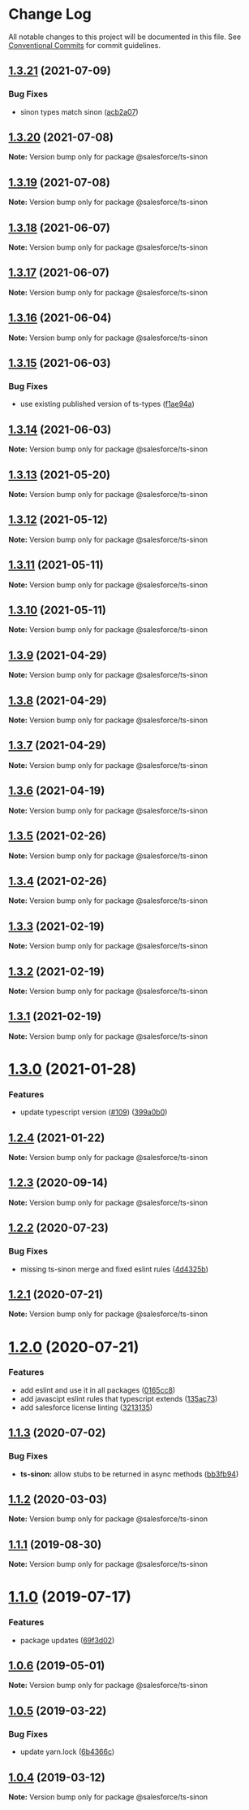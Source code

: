 # Change Log

All notable changes to this project will be documented in this file.
See [Conventional Commits](https://conventionalcommits.org) for commit guidelines.

## [1.3.21](https://github.com/forcedotcom/sfdx-dev-packages/compare/@salesforce/ts-sinon@1.3.20...@salesforce/ts-sinon@1.3.21) (2021-07-09)

### Bug Fixes

- sinon types match sinon ([acb2a07](https://github.com/forcedotcom/sfdx-dev-packages/commit/acb2a07f7b7ed40944254126428e170e2e587cd7))

## [1.3.20](https://github.com/forcedotcom/sfdx-dev-packages/compare/@salesforce/ts-sinon@1.3.19...@salesforce/ts-sinon@1.3.20) (2021-07-08)

**Note:** Version bump only for package @salesforce/ts-sinon

## [1.3.19](https://github.com/forcedotcom/sfdx-dev-packages/compare/@salesforce/ts-sinon@1.3.18...@salesforce/ts-sinon@1.3.19) (2021-07-08)

**Note:** Version bump only for package @salesforce/ts-sinon

## [1.3.18](https://github.com/forcedotcom/sfdx-dev-packages/compare/@salesforce/ts-sinon@1.3.17...@salesforce/ts-sinon@1.3.18) (2021-06-07)

**Note:** Version bump only for package @salesforce/ts-sinon

## [1.3.17](https://github.com/forcedotcom/sfdx-dev-packages/compare/@salesforce/ts-sinon@1.3.16...@salesforce/ts-sinon@1.3.17) (2021-06-07)

**Note:** Version bump only for package @salesforce/ts-sinon

## [1.3.16](https://github.com/forcedotcom/sfdx-dev-packages/compare/@salesforce/ts-sinon@1.3.15...@salesforce/ts-sinon@1.3.16) (2021-06-04)

**Note:** Version bump only for package @salesforce/ts-sinon

## [1.3.15](https://github.com/forcedotcom/sfdx-dev-packages/compare/@salesforce/ts-sinon@1.3.14...@salesforce/ts-sinon@1.3.15) (2021-06-03)

### Bug Fixes

- use existing published version of ts-types ([f1ae94a](https://github.com/forcedotcom/sfdx-dev-packages/commit/f1ae94a3e59794c7df7530547542da8d5ef40bef))

## [1.3.14](https://github.com/forcedotcom/sfdx-dev-packages/compare/@salesforce/ts-sinon@1.3.13...@salesforce/ts-sinon@1.3.14) (2021-06-03)

**Note:** Version bump only for package @salesforce/ts-sinon

## [1.3.13](https://github.com/forcedotcom/sfdx-dev-packages/compare/@salesforce/ts-sinon@1.3.12...@salesforce/ts-sinon@1.3.13) (2021-05-20)

**Note:** Version bump only for package @salesforce/ts-sinon

## [1.3.12](https://github.com/forcedotcom/sfdx-dev-packages/compare/@salesforce/ts-sinon@1.3.11...@salesforce/ts-sinon@1.3.12) (2021-05-12)

**Note:** Version bump only for package @salesforce/ts-sinon

## [1.3.11](https://github.com/forcedotcom/sfdx-dev-packages/compare/@salesforce/ts-sinon@1.3.10...@salesforce/ts-sinon@1.3.11) (2021-05-11)

**Note:** Version bump only for package @salesforce/ts-sinon

## [1.3.10](https://github.com/forcedotcom/sfdx-dev-packages/compare/@salesforce/ts-sinon@1.3.9...@salesforce/ts-sinon@1.3.10) (2021-05-11)

**Note:** Version bump only for package @salesforce/ts-sinon

## [1.3.9](https://github.com/forcedotcom/sfdx-dev-packages/compare/@salesforce/ts-sinon@1.3.8...@salesforce/ts-sinon@1.3.9) (2021-04-29)

**Note:** Version bump only for package @salesforce/ts-sinon

## [1.3.8](https://github.com/forcedotcom/sfdx-dev-packages/compare/@salesforce/ts-sinon@1.3.7...@salesforce/ts-sinon@1.3.8) (2021-04-29)

**Note:** Version bump only for package @salesforce/ts-sinon

## [1.3.7](https://github.com/forcedotcom/sfdx-dev-packages/compare/@salesforce/ts-sinon@1.3.6...@salesforce/ts-sinon@1.3.7) (2021-04-29)

**Note:** Version bump only for package @salesforce/ts-sinon

## [1.3.6](https://github.com/forcedotcom/sfdx-dev-packages/compare/@salesforce/ts-sinon@1.3.5...@salesforce/ts-sinon@1.3.6) (2021-04-19)

**Note:** Version bump only for package @salesforce/ts-sinon

## [1.3.5](https://github.com/forcedotcom/sfdx-dev-packages/compare/@salesforce/ts-sinon@1.3.4...@salesforce/ts-sinon@1.3.5) (2021-02-26)

**Note:** Version bump only for package @salesforce/ts-sinon

## [1.3.4](https://github.com/forcedotcom/sfdx-dev-packages/compare/@salesforce/ts-sinon@1.3.3...@salesforce/ts-sinon@1.3.4) (2021-02-26)

**Note:** Version bump only for package @salesforce/ts-sinon

## [1.3.3](https://github.com/forcedotcom/sfdx-dev-packages/compare/@salesforce/ts-sinon@1.3.2...@salesforce/ts-sinon@1.3.3) (2021-02-19)

**Note:** Version bump only for package @salesforce/ts-sinon

## [1.3.2](https://github.com/forcedotcom/sfdx-dev-packages/compare/@salesforce/ts-sinon@1.3.1...@salesforce/ts-sinon@1.3.2) (2021-02-19)

**Note:** Version bump only for package @salesforce/ts-sinon

## [1.3.1](https://github.com/forcedotcom/sfdx-dev-packages/compare/@salesforce/ts-sinon@1.3.0...@salesforce/ts-sinon@1.3.1) (2021-02-19)

**Note:** Version bump only for package @salesforce/ts-sinon

# [1.3.0](https://github.com/forcedotcom/sfdx-dev-packages/compare/@salesforce/ts-sinon@1.2.4...@salesforce/ts-sinon@1.3.0) (2021-01-28)

### Features

- update typescript version ([#109](https://github.com/forcedotcom/sfdx-dev-packages/issues/109)) ([399a0b0](https://github.com/forcedotcom/sfdx-dev-packages/commit/399a0b03aa831f25511bb3391702c10dc5c4a488))

## [1.2.4](https://github.com/forcedotcom/sfdx-dev-packages/compare/@salesforce/ts-sinon@1.2.3...@salesforce/ts-sinon@1.2.4) (2021-01-22)

**Note:** Version bump only for package @salesforce/ts-sinon

## [1.2.3](https://github.com/forcedotcom/sfdx-dev-packages/compare/@salesforce/ts-sinon@1.2.2...@salesforce/ts-sinon@1.2.3) (2020-09-14)

**Note:** Version bump only for package @salesforce/ts-sinon

## [1.2.2](https://github.com/forcedotcom/sfdx-dev-packages/compare/@salesforce/ts-sinon@1.2.1...@salesforce/ts-sinon@1.2.2) (2020-07-23)

### Bug Fixes

- missing ts-sinon merge and fixed eslint rules ([4d4325b](https://github.com/forcedotcom/sfdx-dev-packages/commit/4d4325b306e579e3ae9f3492b58a66f8eb8a4e56))

## [1.2.1](https://github.com/forcedotcom/sfdx-dev-packages/compare/@salesforce/ts-sinon@1.2.0...@salesforce/ts-sinon@1.2.1) (2020-07-21)

**Note:** Version bump only for package @salesforce/ts-sinon

# [1.2.0](https://github.com/forcedotcom/sfdx-dev-packages/compare/@salesforce/ts-sinon@1.1.3...@salesforce/ts-sinon@1.2.0) (2020-07-21)

### Features

- add eslint and use it in all packages ([0165cc8](https://github.com/forcedotcom/sfdx-dev-packages/commit/0165cc8853079c7f987dddfb60ced3efb00deea0))
- add javascipt eslint rules that typescript extends ([135ac73](https://github.com/forcedotcom/sfdx-dev-packages/commit/135ac73b8c513d8950ac69373349361d9f600a8c))
- add salesforce license linting ([3213135](https://github.com/forcedotcom/sfdx-dev-packages/commit/3213135f34956335ef2c123ec680c2de2bc7f10f))

## [1.1.3](https://github.com/forcedotcom/sfdx-dev-packages/compare/@salesforce/ts-sinon@1.1.2...@salesforce/ts-sinon@1.1.3) (2020-07-02)

### Bug Fixes

- **ts-sinon:** allow stubs to be returned in async methods ([bb3fb94](https://github.com/forcedotcom/sfdx-dev-packages/commit/bb3fb94))

## [1.1.2](https://github.com/forcedotcom/sfdx-dev-packages/compare/@salesforce/ts-sinon@1.1.1...@salesforce/ts-sinon@1.1.2) (2020-03-03)

**Note:** Version bump only for package @salesforce/ts-sinon

## [1.1.1](https://github.com/forcedotcom/sfdx-dev-packages/compare/@salesforce/ts-sinon@1.1.0...@salesforce/ts-sinon@1.1.1) (2019-08-30)

**Note:** Version bump only for package @salesforce/ts-sinon

# [1.1.0](https://github.com/forcedotcom/sfdx-dev-packages/compare/@salesforce/ts-sinon@1.0.6...@salesforce/ts-sinon@1.1.0) (2019-07-17)

### Features

- package updates ([69f3d02](https://github.com/forcedotcom/sfdx-dev-packages/commit/69f3d02))

## [1.0.6](https://github.com/forcedotcom/sfdx-dev-packages/compare/@salesforce/ts-sinon@1.0.5...@salesforce/ts-sinon@1.0.6) (2019-05-01)

**Note:** Version bump only for package @salesforce/ts-sinon

## [1.0.5](https://github.com/forcedotcom/sfdx-dev-packages/compare/@salesforce/ts-sinon@1.0.4...@salesforce/ts-sinon@1.0.5) (2019-03-22)

### Bug Fixes

- update yarn.lock ([6b4366c](https://github.com/forcedotcom/sfdx-dev-packages/commit/6b4366c))

## [1.0.4](https://github.com/forcedotcom/sfdx-dev-packages/compare/@salesforce/ts-sinon@1.0.3...@salesforce/ts-sinon@1.0.4) (2019-03-12)

**Note:** Version bump only for package @salesforce/ts-sinon
